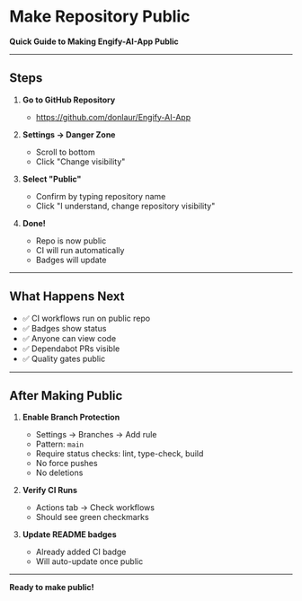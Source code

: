 # Make Repository Public

**Quick Guide to Making Engify-AI-App Public**

---

## Steps

1. **Go to GitHub Repository**
   - https://github.com/donlaur/Engify-AI-App

2. **Settings → Danger Zone**
   - Scroll to bottom
   - Click "Change visibility"

3. **Select "Public"**
   - Confirm by typing repository name
   - Click "I understand, change repository visibility"

4. **Done!**
   - Repo is now public
   - CI will run automatically
   - Badges will update

---

## What Happens Next

- ✅ CI workflows run on public repo
- ✅ Badges show status
- ✅ Anyone can view code
- ✅ Dependabot PRs visible
- ✅ Quality gates public

---

## After Making Public

1. **Enable Branch Protection**
   - Settings → Branches → Add rule
   - Pattern: `main`
   - Require status checks: lint, type-check, build
   - No force pushes
   - No deletions

2. **Verify CI Runs**
   - Actions tab → Check workflows
   - Should see green checkmarks

3. **Update README badges**
   - Already added CI badge
   - Will auto-update once public

---

**Ready to make public!**
